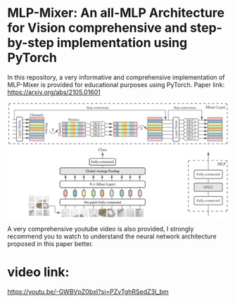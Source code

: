 # MLP-Mixer: An all-MLP Architecture for Vision comprehensive and step-by-step implementation using PyTorch
In this repository, a very informative and comprehensive implementation of MLP-Mixer is provided for educational purposes using PyTorch.
Paper link:
https://arxiv.org/abs/2105.01601

<p align="center">
<a href="https://github.com/Ardawanism/MLP-Mixer-An-all-MLP-Architecture-for-Vision/blob/master/pix/1.PNG"><img 
src="https://github.com/Ardawanism/MLP-Mixer-An-all-MLP-Architecture-for-Vision/blob/master/pix/1.PNG" align="center"></a>
</p>

A very comprehensive youtube video is also provided, I strongly recommend you to watch to understand the neural network architecture proposed in this paper better.
# video link:
https://youtu.be/-GWBVpZ0bxI?si=PZvTghRSedZ3I_bm


